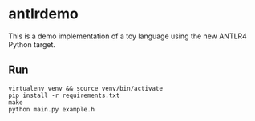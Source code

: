 # antlrdemo

This is a demo implementation of a toy language using the new ANTLR4 Python target.

## Run

	virtualenv venv && source venv/bin/activate
	pip install -r requirements.txt
	make
	python main.py example.h
